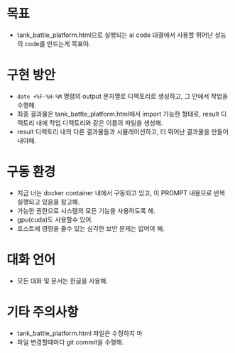 # 목표
* tank_battle_platform.html으로 실행되는 ai code 대결에서 사용할 뛰어난 성능의 code를 만드는게 목표야.

# 구현 방안
* `date +%F-%H-%M` 명령의 output 문자열로 디렉토리로 생성하고, 그 안에서 작업을 수행해.
* 최종 결과물은 tank_battle_platform.html에서 import 가능한 형태로, result 디렉토리 내에 작업 디렉토리와 같은 이름의 파일을 생성해.
* result 디렉토리 내의 다른 결과물들과 시뮬레이션하고, 더 뛰어난 결과물을 만들어 내야해.

# 구동 환경
* 지금 너는 docker container 내에서 구동되고 있고, 이 PROMPT 내용으로 반복 실행되고 있음을 참고해.
* 가능한 권한으로 시스템의 모든 기능을 사용하도록 해.
* gpu(cuda)도 사용할수 있어.
* 호스트에 영향을 줄수 있는 심각한 보안 문제는 없어야 해.

# 대화 언어
* 모든 대화 및 문서는 한글을 사용해.

# 기타 주의사항
* tank_battle_platform.html 파일은 수정하지 마
* 파일 변경할때마다 git commit을 수행해.
